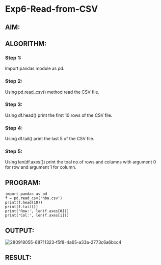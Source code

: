 # Exp6-Read-from-CSV

## AIM:

## ALGORITHM:
### Step 1:
Import pandas module as pd.
### Step 2:
Using pd.read_csv() method read the CSV file.
### Step 3:
Using df.head() print the first 10 rows of the CSV file.
### Step 4:
Using df.tail() print the last 5 of the CSV file.
### Step 5:
Using len(df.axes[]) print the toal no.of rows and columns with argument 0 for row and argument 1 for column.
## PROGRAM:
```
import pandas as pd
f = pd.read_csv('nba.csv')
print(f.head(10))
print(f.tail())
print('Row:', len(f.axes[0]))
print('Col:', len(f.axes[1]))
```

## OUTPUT:
![280919055-68711323-f5f8-4a65-a33a-2773c6a6bcc4](https://github.com/Kishorekumar22060/Read-from-CSV/assets/141472136/7947cb19-5f54-4d40-a1e0-0c9b776bdfe6)


## RESULT:

